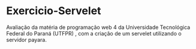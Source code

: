 # Exercicio-Servelet
Avaliação da matéria de programação web 4 da Universidade Tecnológica Federal do Paraná (UTFPR) , com a criação de um servelet utilizando o servidor payara.
